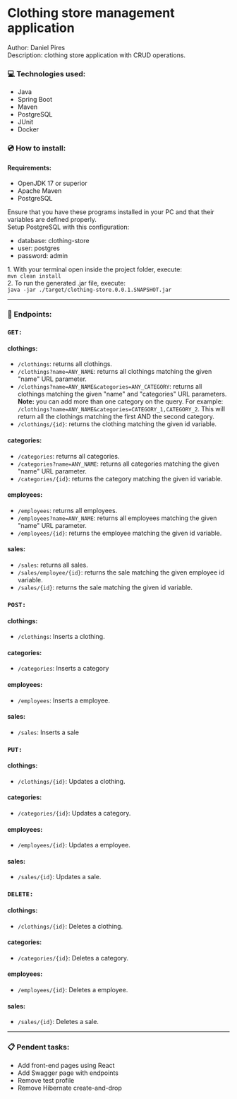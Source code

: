 <h1>Clothing store management application</h1>
<p>
  Author: Daniel Pires<br>
  Description: clothing store application with CRUD operations. 
</p>

<h3>&#128187; Technologies used:</h3>
<ul>
  <li>Java</li>
  <li>Spring Boot</li>
  <li>Maven</li>
  <li>PostgreSQL</li>
  <li>JUnit</li>
  <li>Docker</li>
</ul>

<h3>&#128191; How to install:</h3>
<h4>Requirements:</h4>
<ul>
  <li>OpenJDK 17 or superior</li>
  <li>Apache Maven</li>
  <li>PostgreSQL</li>
</ul>
  <p>
    Ensure that you have these programs installed in your PC and that their variables are defined properly.<br>
    Setup PostgreSQL with this configuration:<br>
    <ul>
      <li>database: clothing-store<br></li>
      <li>user: postgres<br></li>
      <li>password: admin</li>
    </ul>
  </p>
  <p>
    1. With your terminal open inside the project folder, execute:<br>
    <code>mvn clean install</code><br>
    2. To run the generated .jar file, execute:<br>
    <code>java -jar ./target/clothing-store.0.0.1.SNAPSHOT.jar</code><br>
  </p>

<hr>

<h3>&#128270; Endpoints:</h3>
<h3><code>GET:</code></h3>
<h4>clothings:</h4>
<ul>
  <li><code>/clothings</code>: returns all clothings.</li>
  <li><code>/clothings?name=ANY_NAME</code>: returns all clothings matching the given "name" URL parameter.</li>
  <li><code>/clothings?name=ANY_NAME&categories=ANY_CATEGORY</code>: returns all clothings matching the given "name" and "categories" URL parameters.<br>
    <strong>Note:</strong> you can add more than one category on the query. For example: <br>
    <code>/clothings?name=ANY_NAME&categories=CATEGORY_1,CATEGORY_2</code>. This will return all the clothings matching the first AND the second category.
  </li>
  <li><code>/clothings/{id}</code>: returns the clothing matching the given id variable.</li>
</ul>
<h4>categories:</h4>
<ul>
  <li><code>/categories</code>: returns all categories.</li>
  <li><code>/categories?name=ANY_NAME</code>: returns all categories matching the given "name" URL parameter.</li>
  <li><code>/categories/{id}</code>: returns the category matching the given id variable.</li>
</ul>
<h4>employees:</h4>
<ul>
  <li><code>/employees</code>: returns all employees.</li>
  <li><code>/employees?name=ANY_NAME</code>: returns all employees matching the given "name" URL parameter.</li>
  <li><code>/employees/{id}</code>: returns the employee matching the given id variable.</li>
</ul>
<h4>sales:</h4>
<ul>
  <li><code>/sales</code>: returns all sales.</li>
  <li><code>/sales/employee/{id}</code>: returns the sale matching the given employee id variable.</li>
  <li><code>/sales/{id}</code>: returns the sale matching the given id variable.</li>
</ul>

<h3><code>POST:</code></h3>
<h4>clothings:</h4>
<ul>
  <li><code>/clothings</code>: Inserts a clothing.</li>
</ul>
<h4>categories:</h4>
<ul>
  <li><code>/categories</code>: Inserts a category</li>
</ul>
<h4>employees:</h4>
<ul>
  <li><code>/employees</code>: Inserts a employee.</li>
</ul>
<h4>sales:</h4>
<ul>
  <li><code>/sales</code>: Inserts a sale</li>
</ul>

<h3><code>PUT:</code></h3>
<h4>clothings:</h4>
<ul>
  <li><code>/clothings/{id}</code>: Updates a clothing.</li>
</ul>
<h4>categories:</h4>
<ul>
  <li><code>/categories/{id}</code>: Updates a category.</li>
</ul>
<h4>employees:</h4>
<ul>
  <li><code>/employees/{id}</code>: Updates a employee.</li>
</ul>
<h4>sales:</h4>
<ul>
  <li><code>/sales/{id}</code>: Updates a sale.</li>
</ul>

<h3><code>DELETE:</code></h3>
<h4>clothings:</h4>
<ul>
  <li><code>/clothings/{id}</code>: Deletes a clothing.</li>
</ul>
<h4>categories:</h4>
<ul>
  <li><code>/categories/{id}</code>: Deletes a category.</li>
</ul>
<h4>employees:</h4>
<ul>
  <li><code>/employees/{id}</code>: Deletes a employee.</li>
</ul>
<h4>sales:</h4>
<ul>
  <li><code>/sales/{id}</code>: Deletes a sale.</li>
</ul>

<hr>

  <h3>&#128203; Pendent tasks:</h3>
<ul>
  <li>Add front-end pages using React</li>
  <li>Add Swagger page with endpoints</li>
  <li>Remove test profile</li>
  <li>Remove Hibernate create-and-drop</li>
</ul>
